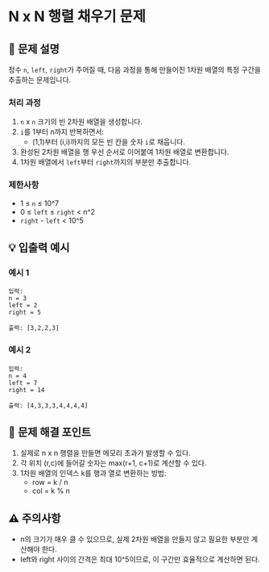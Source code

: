 # N x N 행렬 채우기 문제

## 📝 문제 설명

정수 `n`, `left`, `right`가 주어질 때, 다음 과정을 통해 만들어진 1차원 배열의 특정 구간을 추출하는 문제입니다.

### 처리 과정

1. `n` x `n` 크기의 빈 2차원 배열을 생성합니다.
2. `i`를 1부터 n까지 반복하면서:
    - (1,1)부터 (i,i)까지의 모든 빈 칸을 숫자 `i`로 채웁니다.
3. 완성된 2차원 배열을 행 우선 순서로 이어붙여 1차원 배열로 변환합니다.
4. 1차원 배열에서 `left`부터 `right`까지의 부분만 추출합니다.

### 제한사항

- 1 ≤ `n` ≤ 10^7
- 0 ≤ `left` ≤ `right` < n^2
- `right` - `left` < 10^5

## 💡 입출력 예시

### 예시 1

```
입력:
n = 3
left = 2
right = 5

출력: [3,2,2,3]
```

### 예시 2

```
입력:
n = 4
left = 7
right = 14

출력: [4,3,3,3,4,4,4,4]
```

## 🎯 문제 해결 포인트

1. 실제로 n x n 행렬을 만들면 메모리 초과가 발생할 수 있다.
2. 각 위치 (r,c)에 들어갈 숫자는 max(r+1, c+1)로 계산할 수 있다.
3. 1차원 배열의 인덱스 k를 행과 열로 변환하는 방법:
    - row = k / n
    - col = k % n

## ⚠️ 주의사항

- n의 크기가 매우 클 수 있으므로, 실제 2차원 배열을 만들지 않고 필요한 부분만 계산해야 한다.
- left와 right 사이의 간격은 최대 10^5이므로, 이 구간만 효율적으로 계산하면 된다.